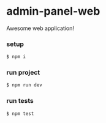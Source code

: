 # admin-panel-web
Awesome web application!

### setup
``` bash
$ npm i

```
### run project
``` bash
$ npm run dev
```

### run tests
``` bash
$ npm test
```
